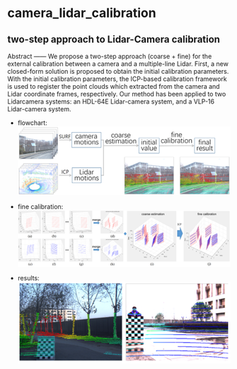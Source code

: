 # camera_lidar_calibration
## two-step approach to Lidar-Camera calibration
Abstract —— We propose a two-step approach (coarse + fine) for the external calibration between a camera and a multiple-line Lidar. First, a new closed-form solution is proposed to obtain the initial calibration parameters. With the initial calibration parameters, the ICP-based calibration framework is used to register the point clouds which extracted from the camera and Lidar coordinate frames, respectively. Our method has been applied to two Lidarcamera systems: an HDL-64E Lidar-camera system, and a VLP-16 Lidar-camera system.

* flowchart:
![flowchart](https://github.com/YingnaSu/camera_lidar_calibration/blob/main/image/flowchart.png "flowchart")

* fine calibration:
![](https://github.com/YingnaSu/camera_lidar_calibration/blob/main/image/calires.png)

* results:
![](https://github.com/YingnaSu/camera_lidar_calibration/blob/main/image/res.png)
